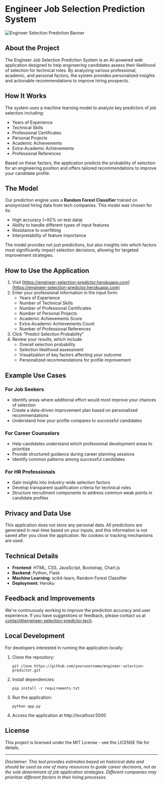 # Engineer Job Selection Prediction System

![Engineer Selection Prediction Banner](https://via.placeholder.com/800x200?text=Engineer+Job+Selection+Prediction+System)

## About the Project

The Engineer Job Selection Prediction System is an AI-powered web application designed to help engineering candidates assess their likelihood of selection for technical roles. By analyzing various professional, academic, and personal factors, the system provides personalized insights and actionable recommendations to improve hiring prospects.

## How It Works

The system uses a machine learning model to analyze key predictors of job selection including:

- Years of Experience
- Technical Skills
- Professional Certificates
- Personal Projects
- Academic Achievements
- Extra-Academic Achievements
- Professional References

Based on these factors, the application predicts the probability of selection for an engineering position and offers tailored recommendations to improve your candidate profile.

## The Model

Our prediction engine uses a **Random Forest Classifier** trained on anonymized hiring data from tech companies. This model was chosen for its:

- High accuracy (~92% on test data)
- Ability to handle different types of input features
- Resistance to overfitting
- Interpretability of feature importance

The model provides not just predictions, but also insights into which factors most significantly impact selection decisions, allowing for targeted improvement strategies.

## How to Use the Application

1. Visit [https://engineer-selection-predictor.herokuapp.com](https://engineer-selection-predictor.herokuapp.com)
2. Enter your professional information in the input form:
   - Years of Experience
   - Number of Technical Skills
   - Number of Professional Certificates
   - Number of Personal Projects
   - Academic Achievements Score
   - Extra-Academic Achievements Count
   - Number of Professional References
3. Click "Predict Selection Probability"
4. Review your results, which include:
   - Overall selection probability
   - Selection likelihood assessment
   - Visualization of key factors affecting your outcome
   - Personalized recommendations for profile improvement

## Example Use Cases

### For Job Seekers
- Identify areas where additional effort would most improve your chances of selection
- Create a data-driven improvement plan based on personalized recommendations
- Understand how your profile compares to successful candidates

### For Career Counselors
- Help candidates understand which professional development areas to prioritize
- Provide structured guidance during career planning sessions
- Identify common patterns among successful candidates

### For HR Professionals
- Gain insights into industry-wide selection factors
- Develop transparent qualification criteria for technical roles
- Structure recruitment components to address common weak points in candidate profiles

## Privacy and Data Use

This application does not store any personal data. All predictions are generated in real-time based on your inputs, and this information is not saved after you close the application. No cookies or tracking mechanisms are used.

## Technical Details

- **Frontend**: HTML, CSS, JavaScript, Bootstrap, Chart.js
- **Backend**: Python, Flask
- **Machine Learning**: scikit-learn, Random Forest Classifier
- **Deployment**: Heroku

## Feedback and Improvements

We're continuously working to improve the prediction accuracy and user experience. If you have suggestions or feedback, please contact us at [contact@engineer-selection-predictor.tech](mailto:contact@engineer-selection-predictor.tech).

## Local Development

For developers interested in running the application locally:

1. Clone the repository:
   ```
   git clone https://github.com/yourusername/engineer-selection-predictor.git
   ```

2. Install dependencies:
   ```
   pip install -r requirements.txt
   ```

3. Run the application:
   ```
   python app.py
   ```

4. Access the application at http://localhost:5000

## License

This project is licensed under the MIT License - see the LICENSE file for details.

---

*Disclaimer: This tool provides estimates based on historical data and should be used as one of many resources to guide career decisions, not as the sole determinant of job application strategies. Different companies may prioritize different factors in their hiring processes.*